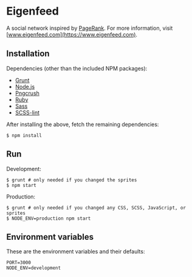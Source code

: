 Eigenfeed
=========

A social network inspired by [PageRank](http://en.wikipedia.org/wiki/PageRank). For more information, visit [www.eigenfeed.com](https://www.eigenfeed.com).

## Installation

Dependencies (other than the included NPM packages):

- [Grunt](http://gruntjs.com/)
- [Node.js](http://nodejs.org/)
- [Pngcrush](http://pmt.sourceforge.net/pngcrush/)
- [Ruby](https://www.ruby-lang.org/en/)
- [Sass](http://sass-lang.com/)
- [SCSS-lint](https://github.com/causes/scss-lint)

After installing the above, fetch the remaining dependencies:

    $ npm install

## Run

Development:

    $ grunt # only needed if you changed the sprites
    $ npm start

Production:

    $ grunt # only needed if you changed any CSS, SCSS, JavaScript, or sprites
    $ NODE_ENV=production npm start

## Environment variables

These are the environment variables and their defaults:

    PORT=3000
    NODE_ENV=development
